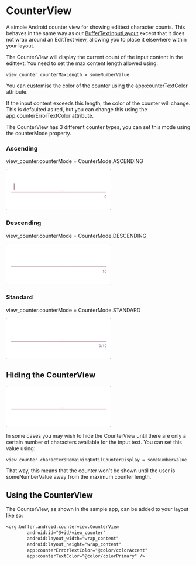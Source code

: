 # CounterView
A simple Android counter view for showing edittext character counts. This behaves in the same way as our
[BufferTextInputLayout](https://github.com/bufferapp/BufferTextInputLayout) except that it does not wrap
around an EditText view, allowing you to place it elsewhere within your layout.

The CounterView will display the current count of the input content in the edittext. You need to set the max content length allowed using:

    view_counter.counterMaxLength = someNumberValue

You can customise the color of the counter using the app:counterTextColor attribute.

If the input content exceeds this length, the color of the counter will change. This is defaulted as red, but you can change this using the
app:counterErrorTextColor attribute.

The CounterView has 3 different counter types, you can set this mode using the counterMode property.

### Ascending

view_counter.counterMode = CounterMode.ASCENDING

![Ascending counter](art/ascending.gif)

### Descending

view_counter.counterMode = CounterMode.DESCENDING

![Descending counter](art/descending.gif)

### Standard

view_counter.counterMode = CounterMode.STANDARD

![Counter](art/counter.gif)

## Hiding the CounterView

![Hiding the counter](art/display.gif)

In some cases you may wish to hide the CounterView until there are only a certain
number of characters available for the input text. You can set this value using:

    view_counter.charactersRemainingUntilCounterDisplay = someNumberValue

That way, this means that the counter won't be shown until the user is someNumberValue away from the maximum counter length.

## Using the CounterView

The CounterView, as shown in the sample app, can be added to your layout like so:

    <org.buffer.android.counterview.CounterView
            android:id="@+id/view_counter"
            android:layout_width="wrap_content"
            android:layout_height="wrap_content"
            app:counterErrorTextColor="@color/colorAccent"
            app:counterTextColor="@color/colorPrimary" />
